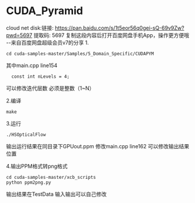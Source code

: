 # CUDA_Pyramid
cloud net disk:链接: https://pan.baidu.com/s/1t5eor56q0gei-sQ-69v9Zw?pwd=5697 提取码: 5697 复制这段内容后打开百度网盘手机App，操作更方便哦 
--来自百度网盘超级会员v7的分享
1.
```
cd cuda-samples-master/Samples/5_Domain_Specific/CUDAPYM
```
其中main.cpp line154 
```
  const int nLevels = 4;
```
可以修改迭代层数 必须是整数（1~N）

2.编译
```
make
```
3.运行
```
./HSOpticalFlow
```
输出运行结果在同目录下GPUout.ppm
修改main.cpp line162 可以修改输出结果位置

4.输出PPM格式转png格式

```
cd cuda-samples-master/xcb_scripts
python ppm2png.py
```
输出结果在TestData
输入输出可以自己修改



